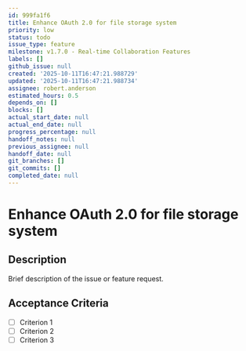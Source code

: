 ```yaml
---
id: 999fa1f6
title: Enhance OAuth 2.0 for file storage system
priority: low
status: todo
issue_type: feature
milestone: v1.7.0 - Real-time Collaboration Features
labels: []
github_issue: null
created: '2025-10-11T16:47:21.988729'
updated: '2025-10-11T16:47:21.988734'
assignee: robert.anderson
estimated_hours: 0.5
depends_on: []
blocks: []
actual_start_date: null
actual_end_date: null
progress_percentage: null
handoff_notes: null
previous_assignee: null
handoff_date: null
git_branches: []
git_commits: []
completed_date: null
---
```


# Enhance OAuth 2.0 for file storage system

## Description

Brief description of the issue or feature request.

## Acceptance Criteria

- [ ] Criterion 1
- [ ] Criterion 2
- [ ] Criterion 3